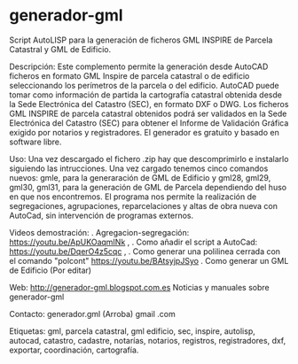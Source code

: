 # generador-gml
Script AutoLISP para la generación de ficheros GML INSPIRE de Parcela Catastral y GML de Edificio.

Descripción: Este complemento permite la generación  desde AutoCAD ficheros en formato GML Inspire de parcela catastral o de edificio seleccionando los perímetros de la parcela o del edificio. AutoCAD puede tomar como información de partida la cartografía catastral obtenida desde la Sede Electrónica del Catastro (SEC), en formato DXF o DWG. Los ficheros GML INSPIRE de parcela catastral obtenidos podrá ser validados en la Sede Electrónica del Catastro (SEC) para obtener el Informe de Validación Gráfica exigido por notarios y registradores. El generador es gratuito y basado en software libre. 

Uso: Una vez descargado el fichero .zip hay que descomprimirlo e instalarlo siguiendo las intrucciones.
Una vez cargado tenemos  cinco comandos nuevos: gmle, para la generaración de GML de Edificio y gml28, gml29, gml30, gml31, para la generación de GML de Parcela dependiendo del huso en que nos encontremos. El programa nos permite la realización de segregaciones, agrupaciones, reparcelaciones y altas de obra nueva con AutoCad, sin intervención de programas externos.

Videos demostración: 
  . Agregacion-segregación: https://youtu.be/ApUKOaqmINk , 
  . Como añadir el script a AutoCad: https://youtu.be/DqerO4z5cqc , 
  . Como generar una polilinea cerrada con el comando "polcont" https://youtu.be/BAtsyjpJSyo
  . Como generar un GML de Edificio (Por editar)

Web: http://generador-gml.blogspot.com.es Noticias y manuales sobre generador-gml

Contacto: generador.gml (Arroba) gmail .com

Etiquetas: gml, parcela catastral, gml edificio, sec, inspire, autolisp, autocad, catastro, cadastre, notarías, notarios, registros, registradores, dxf, exportar, coordinación, cartografía.
